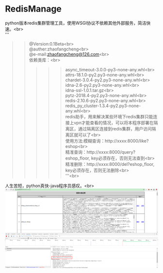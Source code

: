 # RedisManage
python版本redis集群管理工具，使用WSGI协议不依赖其他外部服务，简洁快速。\<br>  
'''
>>@Version:0.1Beta\<br>  
>>@auther:zhaofangcheng\<br>    
>>@e-mail:zhaofangcheng@126.com\<br>  
>>依赖类库：\<br>  
>>>>>async_timeout-3.0.0-py3-none-any.whl\<br>  
>>>>>attrs-18.1.0-py2.py3-none-any.whl\<br>  
>>>>>chardet-3.0.4-py2.py3-none-any.whl\<br>  
>>>>>idna-2.6-py2.py3-none-any.whl\<br>  
>>>>>idna-ssl-1.0.1.tar.gz\<br>  
>>>>>pytz-2018.4-py2.py3-none-any.whl\<br>  
>>>>>redis-2.10.6-py2.py3-none-any.whl\<br>  
>>>>>redis_py_cluster-1.3.4-py2.py3-none-any.whl\<br>  
redis助手，用来解决某些环境下redis集群只能连接上vpn才能查看的情况，可以将本程序部署在隔离区，通过隔离区连接到redis集群，用户访问隔离区就可以了\<br>  
使用方法:模糊查询：http://xxxx:8000/like?eshop\<br>  
         精准查询：http://xxxx:8000/query?eshop_floor, key必须存在，否则无法查到\<br>  
         精准删除：http://xxxx:8000/del?eshop_floor, key必须存在，否则无法删除\<br>  
'''\<br>  

人生苦短，python真快-java程序员感叹。\<br>  
![Alt text](https://github.com/zhaofangcheng/RedisManage/blob/master/redisManage.png)
